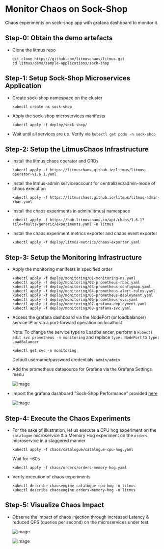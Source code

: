 # Monitor Chaos on Sock-Shop

Chaos experiments on sock-shop app with grafana dashboard to monitor it.

## Step-0: Obtain the demo artefacts

- Clone the litmus repo

  ```
  git clone https://github.com/litmuschaos/litmus.git
  cd litmus/demo/sample-applications/sock-shop
  ```

## Step-1: Setup Sock-Shop Microservices Application

- Create sock-shop namespace on the cluster

  ```
  kubectl create ns sock-shop
  ```

- Apply the sock-shop microservices manifests

  ```
  kubectl apply -f deploy/sock-shop/
  ```

- Wait until all services are up. Verify via `kubectl get pods -n sock-shop`

## Step-2: Setup the LitmusChaos Infrastructure

- Install the litmus chaos operator and CRDs

  ```
  kubectl apply -f https://litmuschaos.github.io/litmus/litmus-operator-v1.6.1.yaml
  ```

- Install the litmus-admin serviceaccount for centralized/admin-mode of chaos execution

  ```
  kubectl apply -f https://litmuschaos.github.io/litmus/litmus-admin-rbac.yaml
  ```

- Install the chaos experiments in admin(litmus) namespace

  ```
  kubectl apply -f https://hub.litmuschaos.io/api/chaos/1.6.1?file=faults/generic/experiments.yaml -n litmus
  ```

- Install the chaos experiment metrics exporter and chaos event exporter

  ```
  kubectl apply -f deploy/litmus-metrics/chaos-exporter.yaml
  ```

## Step-3: Setup the Monitoring Infrastructure

- Apply the monitoring manifests in specified order

  ```
  kubectl apply -f deploy/monitoring/01-monitoring-ns.yaml
  kubectl apply -f deploy/monitoring/02-prometheus-rbac.yaml
  kubectl apply -f deploy/monitoring/03-prometheus-configmap.yaml
  kubectl apply -f deploy/monitoring/04-prometheus-alert-rules.yaml
  kubectl apply -f deploy/monitoring/05-prometheus-deployment.yaml
  kubectl apply -f deploy/monitoring/06-prometheus-svc.yaml
  kubectl apply -f deploy/monitoring/07-grafana-deployment.yaml
  kubectl apply -f deploy/monitoring/08-grafana-svc.yaml
  ```

- Access the grafana dashboard via the NodePort (or loadbalancer) service IP or via a port-forward operation on localhost

  Note: To change the service type to Loadbalancer, perform a `kubectl edit svc prometheus -n monitoring` and replace
  `type: NodePort` to `type: LoadBalancer`

  ```
  kubectl get svc -n monitoring
  ```

  Default username/password credentials: `admin/admin`

- Add the prometheus datasource for Grafana via the Grafana Settings menu

  ![image](https://user-images.githubusercontent.com/21166217/87426447-cbcf1c80-c5fc-11ea-976d-6a71ebac755a.png)

- Import the grafana dashboard "Sock-Shop Performance" provided [here](https://raw.githubusercontent.com/litmuschaos/litmus/master/demo/sample-applications/sock-shop/deploy/monitoring/10-grafana-dashboard.json)

  ![image](https://user-images.githubusercontent.com/21166217/87426547-f28d5300-c5fc-11ea-95da-e091fb07f1b5.png)

## Step-4: Execute the Chaos Experiments

- For the sake of illustration, let us execute a CPU hog experiment on the `catalogue` microservice & a Memory Hog experiment on
  the `orders` microservice in a staggered manner

  ```
  kubectl apply -f chaos/catalogue/catalogue-cpu-hog.yaml
  ```

  Wait for ~60s

  ```
  kubectl apply -f chaos/orders/orders-memory-hog.yaml
  ```

- Verify execution of chaos experiments

  ```
  kubectl describe chaosengine catalogue-cpu-hog -n litmus
  kubectl describe chaosengine orders-memory-hog -n litmus
  ```

## Step-5: Visualize Chaos Impact

- Observe the impact of chaos injection through increased Latency & reduced QPS (queries per second) on the microservices
  under test.

  ![image](https://user-images.githubusercontent.com/21166217/87426747-4d26af00-c5fd-11ea-8d82-dabf6bc9048a.png)

  ![image](https://user-images.githubusercontent.com/21166217/87426820-6cbdd780-c5fd-11ea-88de-1fe8a1b5b503.png)
